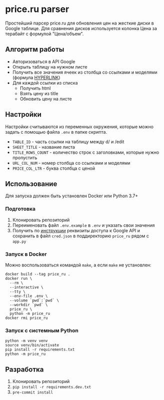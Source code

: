 # price.ru parser

Простейший парсер price.ru для обновления цен на жесткие диски в Google таблице.
Для сравнения дисков используется колонка Цена за терабайт с формулой "Цена/объем".

## Алгоритм работы

- Авторизоваться в API Google
- Открыть таблицу на нужном листе
- Получить все значения ячеек из столбца со ссылками и моделями (формула [HYPERLINK](https://support.google.com/docs/answer/3093313?hl=ru))
- Для каждой ссылки из списка
  - Получить html
  - Взять цену из title
  - Обновить цену на листе

## Настройки

Настройки считываются из переменных окружения, которые можно задать с помощью файла `.env` в папке скрипта.

- `TABLE_ID` - часть ссылки на таблицу между d/ и /edit
- `SHEET_TITLE` - название листа
- `TITLE_ROWS_COUNT` - количество строк с заголовками, которые нужно пропустить
- `URL_COL_NUM` - номер столбца со ссылками и моделями
- `PRICE_COL_LTR` - буква столбца с ценой

## Использование

Для запуска должен быть установлен Docker или Python 3.7+

### Подготовка

1. Клонировать репозиторий
1. Переименовать файл `.env.example` в `.env` и указать свои значения
1. Получить по [инструкции](https://gspread.readthedocs.io/en/latest/oauth2.html) реквизиты доступа к Google API и сохранить в файл `cred.json` в поддиректорию `price_ru` рядом с `app.py`

### Запуск в Docker

Можно воспользоваться командой `make`, а если `make` не установлен:

```console
docker build --tag price_ru .
docker run \
  --rm \
  --interactive \
  --tty \
  --env-file .env \
  --volume `pwd`:`pwd` \
  --workdir `pwd` \
  price_ru \
  python -m price_ru
docker rmi price_ru
```

### Запуск с системным Python

```console
python -m venv venv
source venv/bin/activate
pip install -r requirements.txt
python -m price_ru
```

## Разработка

1. Клонировать репозиторий
1. `pip install -r requirements.dev.txt`
1. `pre-commit install`
